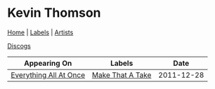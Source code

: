 # Kevin Thomson

[Home](../index.md) | [Labels](../labels.md) | [Artists](../artists.md)

[Discogs](https://www.discogs.com/artist/4230509-Kevin-Thomson-2)

| Appearing On | Labels | Date |
|---|---|---|
[Everything All At Once](../releases/kevin-thomson-everything-all-at-once.md) | [Make That A Take](../labels/make-that-a-take.md) | 2011-12-28 |